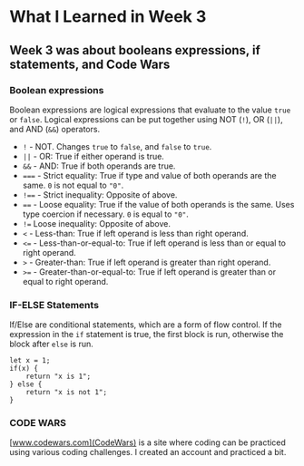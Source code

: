 # What I Learned in Week 3

## Week 3 was about booleans expressions, if statements, and Code Wars

### Boolean expressions
Boolean expressions are logical expressions that evaluate to the value `true` or `false`.  Logical expressions can be put together using NOT (`!`), OR (`||`), and AND (`&&`) operators.
- `!` - NOT.  Changes `true` to `false`, and `false` to `true`.
- `||` - OR: True if either operand is true.
- `&&` - AND: True if both operands are true.
- `===` - Strict equality: True if type and value of both operands are the same. `0` is not equal to `"0"`.
- `!==` - Strict inequality: Opposite of above.
- `==`  - Loose equality: True if the value of both operands is the same.  Uses type coercion if necessary. `0` is equal to `"0"`.
- `!=` Loose inequality: Opposite of above.
- `<` - Less-than: True if left operand is less than right operand.
- `<=` - Less-than-or-equal-to: True if left operand is less than or equal to right operand.
- `>` - Greater-than: True if left operand is greater than right operand.
- `>=` - Greater-than-or-equal-to: True if left operand is greater than or equal to right operand.

### IF-ELSE Statements
If/Else are conditional statements, which are a form of flow control.  If the expression in the `if` statement is true, the first block is run, otherwise the block after `else` is run.
```
let x = 1;
if(x) {
	return "x is 1";
} else {
	return "x is not 1";
}
```
### CODE WARS
[www.codewars.com](CodeWars) is a site where coding can be practiced using various coding challenges.  I created an account and practiced a bit.